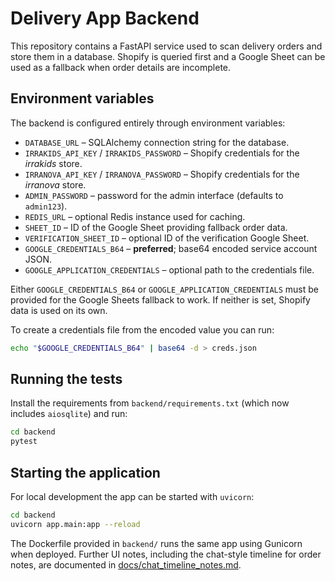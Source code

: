 # Delivery App Backend

This repository contains a FastAPI service used to scan delivery orders and
store them in a database. Shopify is queried first and a Google Sheet can be
used as a fallback when order details are incomplete.

## Environment variables

The backend is configured entirely through environment variables:

- `DATABASE_URL` – SQLAlchemy connection string for the database.
- `IRRAKIDS_API_KEY` / `IRRAKIDS_PASSWORD` – Shopify credentials for the
  *irrakids* store.
- `IRRANOVA_API_KEY` / `IRRANOVA_PASSWORD` – Shopify credentials for the
  *irranova* store.
- `ADMIN_PASSWORD` – password for the admin interface (defaults to
  `admin123`).
- `REDIS_URL` – optional Redis instance used for caching.
- `SHEET_ID` – ID of the Google Sheet providing fallback order data.
- `VERIFICATION_SHEET_ID` – optional ID of the verification Google Sheet.
- `GOOGLE_CREDENTIALS_B64` – **preferred**; base64 encoded service account JSON.
- `GOOGLE_APPLICATION_CREDENTIALS` – optional path to the credentials file.

Either `GOOGLE_CREDENTIALS_B64` or `GOOGLE_APPLICATION_CREDENTIALS` must be
provided for the Google Sheets fallback to work. If neither is set, Shopify data
is used on its own.

To create a credentials file from the encoded value you can run:

```bash
echo "$GOOGLE_CREDENTIALS_B64" | base64 -d > creds.json
```

## Running the tests

Install the requirements from `backend/requirements.txt` (which now includes
`aiosqlite`) and run:

```bash
cd backend
pytest
```

## Starting the application

For local development the app can be started with `uvicorn`:

```bash
cd backend
uvicorn app.main:app --reload
```

The Dockerfile provided in `backend/` runs the same app using Gunicorn when
deployed.
Further UI notes, including the chat-style timeline for order notes, are documented in [docs/chat_timeline_notes.md](docs/chat_timeline_notes.md).
